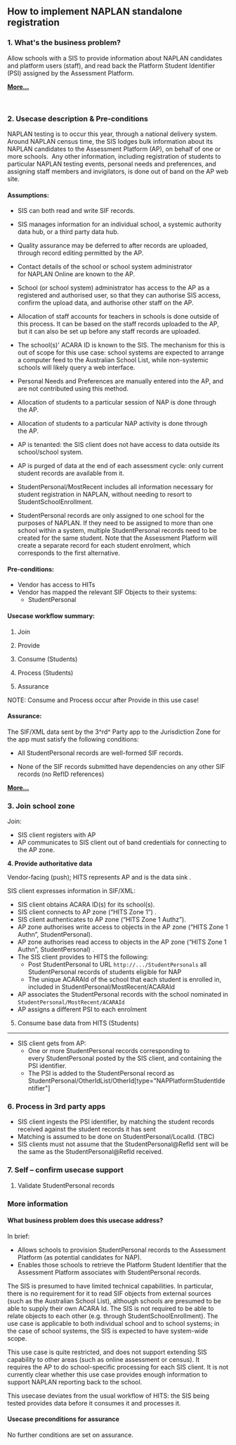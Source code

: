 

## How to implement NAPLAN standalone registration

### 1. What's the business problem?


Allow schools with a SIS to provide information about NAPLAN candidates
and platform users (staff), and read back the Platform Student
Identifier (PSI) assigned by the Assessment Platform.

**[More...](#what-business-problem-does-this-usecase-address)**

 

### 2. Usecase description & Pre-conditions


NAPLAN testing is to occur this year, through a national delivery
system. Around NAPLAN census time, the SIS lodges bulk information about
its NAPLAN candidates to the Assessment Platform (AP), on behalf of one
or more schools.  Any other information, including registration of
students to particular NAPLAN testing events, personal needs and
preferences, and assigning staff members and invigilators, is done out
of band on the AP web site.

#### Assumptions:

-   SIS can both read and write SIF records.
-   SIS manages information for an individual school, a systemic
    authority data hub, or a third party data hub.
-   Quality assurance may be deferred to after records are
    uploaded, through record editing permitted by the
    AP.  
-   Contact details of the school or school system administrator
    for NAPLAN Online are known to the AP.
-   School (or school system) administrator has
    access to the AP as a registered and authorised user, so that they
    can authorise SIS access, confirm the upload data, and authorise
    other staff on the AP.
-   Allocation of staff accounts for teachers in schools is done outside
    of this process. It can be based on the staff records uploaded to
    the AP, but it can also be set up before any staff records
    are uploaded.
-   The school(s)' ACARA ID is known to the SIS. The mechanism for this
    is out of scope for this use case: school systems are expected to
    arrange a computer feed to the Australian School List, while
    non-systemic schools will likely query a web interface.
-   Personal Needs and
    Preferences are manually entered into the AP, and are not
    contributed using this method.
-   Allocation of students to a particular session of NAP is done
    through the AP.
-   Allocation of students to a particular NAP activity is
    done through the AP.
-   AP is tenanted: the SIS client does not have access to data outside
    its school/school system.

-   AP is purged of data at the end of each assessment cycle: only
    current student records are available from it. 

-   StudentPersonal/MostRecent
    includes all information necessary for student registration in
    NAPLAN, without needing to resort to StudentSchoolEnrollment.

-   StudentPersonal
    records are only assigned
    to one school for the purposes of NAPLAN. If they need to be
    assigned to more than one school within a system, multiple
    StudentPersonal records need to be created for the same student.
    Note that the Assessment Platform will create a separate record for
    each student enrolment, which corresponds to the
    first alternative.

#### Pre-conditions:

-   Vendor has access to HITs
-   Vendor has mapped the relevant SIF Objects to their
    systems:
    -   StudentPersonal

#### Usecase workflow summary:

1.  Join

2.  Provide

3.  Consume (Students)

4.  Process (Students)

5.  Assurance

NOTE: Consume and Process occur after
Provide in this use case!

#### Assurance:

The SIF/XML data sent by the 3^rd^ Party app to the Jurisdiction Zone
for the app must satisfy the following conditions:

-  All StudentPersonal records are well-formed
    SIF records.

-   None of the SIF records submitted
    have dependencies on any other SIF records (no
    RefID references)

**[More...](#usecase-preconditions-for-assurance)**


### 3. Join school zone


Join:

-   SIS client registers with AP
-   AP communicates to
    SIS client out of band credentials for connecting to the AP
    zone.

**4. Provide authoritative data**

Vendor-facing (push); HITS represents AP and is the data sink .

SIS client expresses information in SIF/XML:

-   SIS client obtains ACARA ID(s) for its school(s).
-   SIS client connects to AP zone (“HITS Zone 1”) .
-   SIS client authenticates to AP zone (“HITS Zone 1 Authz”).
-   AP zone authorises write access to objects in the AP zone (“HITS
    Zone 1 Authn”, StudentPersonal).
-   AP zone authorises read access to objects in the AP zone (“HITS Zone
    1 Authn”, StudentPersonal) .
-   The SIS client provides to HITS the following:    
    - Post StudentPersonal to URL `http://.../StudentPersonals`
        all StudentPersonal records of students eligible for NAP
    - The unique ACARAId of the school that each student is enrolled in, included in StudentPersonal/MostRecent/ACARAId            
-   AP associates the StudentPersonal
    records with the school nominated in `StudentPersonal/MostRecent/ACARAId`
-   AP assigns a different PSI to each enrolment

5. Consume base data from HITS (Students)
-----------------------------------------

-   SIS client gets from AP:
    -   One or more StudentPersonal records corresponding to
        every StudentPersonal posted by the SIS client, and containing
        the PSI identifier. 
    -   The PSI is added to the StudentPersonal record as
        StudentPersonal/OtherIdList/OtherId\[type="NAPPlatformStudentIdentifier"\]

### 6. Process in 3rd party apps

- SIS client ingests the PSI identifier, by matching the student records received against the student records it has sent
- Matching is assumed to be done on StudentPersonal/LocalId. (TBC)
- SIS clients must not assume that the StudentPersonal@RefId sent will be the same as the StudentPersonal@RefId received.


### 7. Self – confirm usecase support


1.  Validate StudentPersonal records

### More information


#### What business problem does this usecase address?

In brief:

-   Allows schools to provision StudentPersonal records to the Assessment
    Platform (as potential candidates for NAP).
-   Enables those schools to retrieve the Platform Student Identifier
    that the Assessment Platform associates with StudentPersonal
    records.
     

The SIS is presumed to have limited technical capabilities. In
particular, there is no requirement for it to read SIF objects from
external sources (such as the Australian School List), although schools
are presumed to be able to supply their own ACARA Id. The SIS is not
required to be able to relate objects to each other (e.g. through
StudentSchoolEnrollment). The use case is applicable to both individual
school and to school systems; in the case of school systems, the SIS is
expected to have system-wide scope. 

This use case is quite restricted, and does not support extending SIS
capability to other areas (such as online assessment or census). It
requires the AP to do school-specific processing for each SIS client. It
is not currently clear whether this use case provides enough information
to support NAPLAN reporting back to the school. 

This usecase deviates from the usual workflow of HITS: the SIS being
tested provides data before it consumes it and processes it.

#### Usecase preconditions for assurance 

No further conditions are set on assurance.
